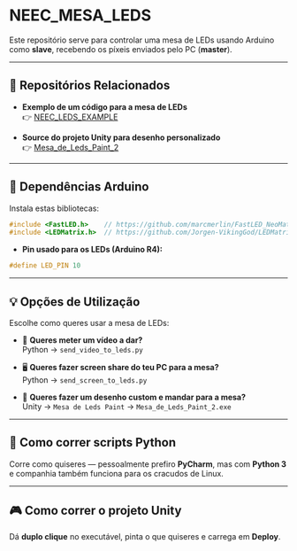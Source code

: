 # NEEC_MESA_LEDS

Este repositório serve para controlar uma mesa de LEDs usando Arduino como **slave**, recebendo os píxeis enviados pelo PC (**master**).

---

## 🔗 Repositórios Relacionados

- **Exemplo de um código para a mesa de LEDs**  
  👉 [NEEC_LEDS_EXAMPLE](https://github.com/TSGouveia/NEEC_LEDS_EXAMPLE)

- **Source do projeto Unity para desenho personalizado**  
  👉 [Mesa_de_Leds_Paint_2](https://github.com/TSGouveia/Mesa_de_Leds_Paint_2)

---

## 🧱 Dependências Arduino

Instala estas bibliotecas:

```cpp
#include <FastLED.h>    // https://github.com/marcmerlin/FastLED_NeoMatrix
#include <LEDMatrix.h>  // https://github.com/Jorgen-VikingGod/LEDMatrix
```

- **Pin usado para os LEDs (Arduino R4):**

```cpp
#define LED_PIN 10
```

---

## 💡 Opções de Utilização

Escolhe como queres usar a mesa de LEDs:

- 🎥 **Queres meter um vídeo a dar?**  
  Python → `send_video_to_leds.py`

- 🖥️ **Queres fazer screen share do teu PC para a mesa?**  
  Python → `send_screen_to_leds.py`

- 🎨 **Queres fazer um desenho custom e mandar para a mesa?**  
  Unity → `Mesa de Leds Paint` → `Mesa_de_Leds_Paint_2.exe`

---

## 🐍 Como correr scripts Python

Corre como quiseres — pessoalmente prefiro **PyCharm**, mas com **Python 3** e companhia também funciona para os cracudos de Linux.

---

## 🎮 Como correr o projeto Unity

Dá **duplo clique** no executável, pinta o que quiseres e carrega em **Deploy**.
